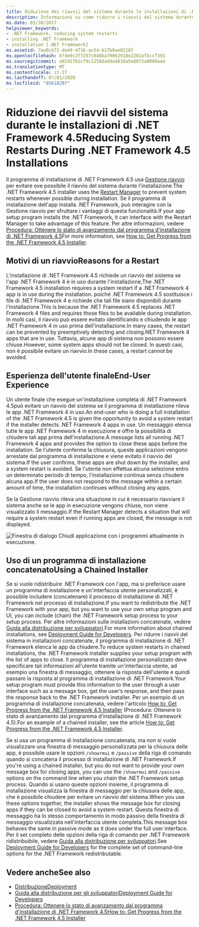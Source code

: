```yaml
---
title: Riduzione dei riavvii del sistema durante le installazioni di .NET Framework 4.5
description: Informazioni su come ridurre i riavvii del sistema durante le installazioni di .NET 4,5. Potrebbe essere necessario riavviare se un'app .NET 4 è in uso durante l'installazione di .NET 4,5.
ms.date: 03/30/2017
helpviewer_keywords:
- .NET Framework, reducing system restarts
- installing .NET Framework
- installation [.NET Framework]
ms.assetid: 7aa8cb72-dee9-4716-ac54-b17b9ae8218f
ms.openlocfilehash: bfde0c2f7297c048ba70062918e2281afbccf391
ms.sourcegitcommit: e02d17b2cf9c1258dadda4810a5e6072a0089aee
ms.translationtype: MT
ms.contentlocale: it-IT
ms.lasthandoff: 07/01/2020
ms.locfileid: "85618207"
---
```

# <a name="reducing-system-restarts-during-net-framework-45-installations"></a><span data-ttu-id="6739a-104">Riduzione dei riavvii del sistema durante le installazioni di .NET Framework 4.5</span><span class="sxs-lookup"><span data-stu-id="6739a-104">Reducing System Restarts During .NET Framework 4.5 Installations</span></span>
<span data-ttu-id="6739a-105">Il programma di installazione di .NET Framework 4.5 usa [Gestione riavvio](/windows/win32/rstmgr/about-restart-manager) per evitare ove possibile il riavvio del sistema durante l'installazione.</span><span class="sxs-lookup"><span data-stu-id="6739a-105">The .NET Framework 4.5 installer uses the [Restart Manager](/windows/win32/rstmgr/about-restart-manager) to prevent system restarts whenever possible during installation.</span></span> <span data-ttu-id="6739a-106">Se il programma di installazione dell'app installa .NET Framework, può interagire con la Gestione riavvio per sfruttare i vantaggi di questa funzionalità.</span><span class="sxs-lookup"><span data-stu-id="6739a-106">If your app setup program installs the .NET Framework, it can interface with the Restart Manager to take advantage of this feature.</span></span> <span data-ttu-id="6739a-107">Per altre informazioni, vedere [Procedura: Ottenere lo stato di avanzamento dal programma d'installazione di .NET Framework 4.5](how-to-get-progress-from-the-dotnet-installer.md)</span><span class="sxs-lookup"><span data-stu-id="6739a-107">For more information, see [How to: Get Progress from the .NET Framework 4.5 Installer](how-to-get-progress-from-the-dotnet-installer.md).</span></span>  
  
## <a name="reasons-for-a-restart"></a><span data-ttu-id="6739a-108">Motivi di un riavvio</span><span class="sxs-lookup"><span data-stu-id="6739a-108">Reasons for a Restart</span></span>  
 <span data-ttu-id="6739a-109">L'installazione di .NET Framework 4.5 richiede un riavvio del sistema se l'app .NET Framework 4 è in uso durante l'installazione,</span><span class="sxs-lookup"><span data-stu-id="6739a-109">The .NET Framework 4.5 installation requires a system restart if a .NET Framework 4 app is in use during the installation.</span></span> <span data-ttu-id="6739a-110">poiché .NET Framework 4.5 sostituisce i file di .NET Framework 4 e richiede che tali file siano disponibili durante l'installazione.</span><span class="sxs-lookup"><span data-stu-id="6739a-110">This is because the .NET Framework 4.5 replaces .NET Framework 4 files and requires those files to be available during installation.</span></span> <span data-ttu-id="6739a-111">In molti casi, il riavvio può essere evitato identificando e chiudendo le app .NET Framework 4 in uso prima dell'installazione.</span><span class="sxs-lookup"><span data-stu-id="6739a-111">In many cases, the restart can be prevented by preemptively detecting and closing.NET Framework 4 apps that are in use.</span></span> <span data-ttu-id="6739a-112">Tuttavia, alcune app di sistema non possono essere chiuse.</span><span class="sxs-lookup"><span data-stu-id="6739a-112">However, some system apps should not be closed.</span></span> <span data-ttu-id="6739a-113">In questi casi, non è possibile evitare un riavvio.</span><span class="sxs-lookup"><span data-stu-id="6739a-113">In these cases, a restart cannot be avoided.</span></span>  
  
## <a name="end-user-experience"></a><span data-ttu-id="6739a-114">Esperienza dell'utente finale</span><span class="sxs-lookup"><span data-stu-id="6739a-114">End-User Experience</span></span>  
 <span data-ttu-id="6739a-115">Un utente finale che esegue un'installazione completa di .NET Framework 4.5può evitare un riavvio del sistema se il programma di installazione rileva le app .NET Framework 4 in uso.</span><span class="sxs-lookup"><span data-stu-id="6739a-115">An end-user who is doing a full installation of the .NET Framework 4.5 is given the opportunity to avoid a system restart if the installer detects .NET Framework 4 apps in use.</span></span> <span data-ttu-id="6739a-116">Un messaggio elenca tutte le app .NET Framework 4 in esecuzione e offre la possibilità di chiudere tali app prima dell'installazione.</span><span class="sxs-lookup"><span data-stu-id="6739a-116">A message lists all running .NET Framework 4 apps and provides the option to close these apps before the installation.</span></span> <span data-ttu-id="6739a-117">Se l'utente conferma la chiusura, queste applicazioni vengono arrestate dal programma di installazione e viene evitato il riavvio del sistema.</span><span class="sxs-lookup"><span data-stu-id="6739a-117">If the user confirms, these apps are shut down by the installer, and a system restart is avoided.</span></span> <span data-ttu-id="6739a-118">Se l'utente non effettua alcuna selezione entro un determinato periodo di tempo, l'installazione continua senza chiudere alcuna app.</span><span class="sxs-lookup"><span data-stu-id="6739a-118">If the user does not respond to the message within a certain amount of time, the installation continues without closing any apps.</span></span>  
  
 <span data-ttu-id="6739a-119">Se la Gestione riavvio rileva una situazione in cui è necessario riavviare il sistema anche se le app in esecuzione vengono chiuse, non viene visualizzato il messaggio.</span><span class="sxs-lookup"><span data-stu-id="6739a-119">If the Restart Manager detects a situation that will require a system restart even if running apps are closed, the message is not displayed.</span></span>  
  
 ![Finestra di dialogo Chiudi applicazione con i programmi attualmente in esecuzione.](./media/reducing-system-restarts/close-application-dialog.png)  
  
## <a name="using-a-chained-installer"></a><span data-ttu-id="6739a-121">Uso di un programma di installazione concatenato</span><span class="sxs-lookup"><span data-stu-id="6739a-121">Using a Chained Installer</span></span>  
 <span data-ttu-id="6739a-122">Se si vuole ridistribuire .NET Framework con l'app, ma si preferisce usare un programma di installazione e un'interfaccia utente personalizzati, è possibile includere (concatenare) il processo di installazione di .NET Framework nel processo di installazione.</span><span class="sxs-lookup"><span data-stu-id="6739a-122">If you want to redistribute the .NET Framework with your app, but you want to use your own setup program and UI, you can include (chain) the .NET Framework setup process to your setup process.</span></span> <span data-ttu-id="6739a-123">Per altre informazioni sulle installazioni concatenate, vedere [Guida alla distribuzione per sviluppatori](deployment-guide-for-developers.md).</span><span class="sxs-lookup"><span data-stu-id="6739a-123">For more information about chained installations, see [Deployment Guide for Developers](deployment-guide-for-developers.md).</span></span> <span data-ttu-id="6739a-124">Per ridurre i riavvii del sistema in installazioni concatenate, il programma di installazione di .NET Framework elenca le app da chiudere.</span><span class="sxs-lookup"><span data-stu-id="6739a-124">To reduce system restarts in chained installations, the .NET Framework installer supplies your setup program with the list of apps to close.</span></span> <span data-ttu-id="6739a-125">Il programma di installazione personalizzato deve specificare tali informazioni all'utente tramite un'interfaccia utente, ad esempio una finestra di messaggio, ottenere la risposta dell'utente e quindi passare la risposta al programma di installazione di .NET Framework.</span><span class="sxs-lookup"><span data-stu-id="6739a-125">Your setup program must provide this information to the user through a user interface such as a message box, get the user’s response, and then pass the response back to the .NET Framework installer.</span></span> <span data-ttu-id="6739a-126">Per un esempio di un programma di installazione concatenata, vedere l'articolo [How to: Get Progress from the .NET Framework 4.5 Installer](how-to-get-progress-from-the-dotnet-installer.md) (Procedura: Ottenere lo stato di avanzamento dal programma d'installazione di .NET Framework 4.5).</span><span class="sxs-lookup"><span data-stu-id="6739a-126">For an example of a chained installer, see the article [How to: Get Progress from the .NET Framework 4.5 Installer](how-to-get-progress-from-the-dotnet-installer.md).</span></span>  
  
 <span data-ttu-id="6739a-127">Se si usa un programma di installazione concatenata, ma non si vuole visualizzare una finestra di messaggio personalizzata per la chiusura delle app, è possibile usare le opzioni `/showrmui` e `/passive` della riga di comando quando si concatena il processo di installazione di .NET Framework.</span><span class="sxs-lookup"><span data-stu-id="6739a-127">If you're using a chained installer, but you do not want to provide your own message box for closing apps, you can use the `/showrmui` and `/passive` options on the command line when you chain the .NET Framework setup process.</span></span> <span data-ttu-id="6739a-128">Quando si usano queste opzioni insieme, il programma di installazione visualizza la finestra di messaggio per la chiusura delle app, che è possibile chiudere per evitare un riavvio del sistema.</span><span class="sxs-lookup"><span data-stu-id="6739a-128">When you use these options together, the installer shows the message box for closing apps if they can be closed to avoid a system restart.</span></span> <span data-ttu-id="6739a-129">Questa finestra di messaggio ha lo stesso comportamento in modo passivo della finestra di messaggio visualizzata nell'interfaccia utente completa.</span><span class="sxs-lookup"><span data-stu-id="6739a-129">This message box behaves the same in passive mode as it does under the full user interface.</span></span> <span data-ttu-id="6739a-130">Per il set completo delle opzioni della riga di comando per .NET Framework ridistribuibile, vedere [Guida alla distribuzione per sviluppatori](deployment-guide-for-developers.md).</span><span class="sxs-lookup"><span data-stu-id="6739a-130">See [Deployment Guide for Developers](deployment-guide-for-developers.md) for the complete set of command-line options for the .NET Framework redistributable.</span></span>  
  
## <a name="see-also"></a><span data-ttu-id="6739a-131">Vedere anche</span><span class="sxs-lookup"><span data-stu-id="6739a-131">See also</span></span>

- [<span data-ttu-id="6739a-132">Distribuzione</span><span class="sxs-lookup"><span data-stu-id="6739a-132">Deployment</span></span>](index.md)
- [<span data-ttu-id="6739a-133">Guida alla distribuzione per gli sviluppatori</span><span class="sxs-lookup"><span data-stu-id="6739a-133">Deployment Guide for Developers</span></span>](deployment-guide-for-developers.md)
- [<span data-ttu-id="6739a-134">Procedura: Ottenere lo stato di avanzamento dal programma d'installazione di .NET Framework 4.5</span><span class="sxs-lookup"><span data-stu-id="6739a-134">How to: Get Progress from the .NET Framework 4.5 Installer</span></span>](how-to-get-progress-from-the-dotnet-installer.md)
